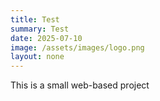 ```yaml
---
title: Test
summary: Test
date: 2025-07-10
image: /assets/images/logo.png
layout: none
---
```


This is a small web-based project 